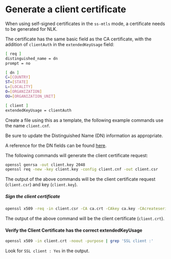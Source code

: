 # Generate a client certificate

When using self-signed certificates in the `ss-mtls` mode, a certificate needs to be generated for NLK.

The certificate has the same basic field as the CA certificate, with the addition of `clientAuth` in the `extendedKeyUsage` field:

```bash
[ req ]
distinguished_name = dn
prompt = no

[ dn ]
C=[COUNTRY]
ST=[STATE]
L=[LOCALITY]
O=[ORGANIZATION]
OU=[ORGANIZATION_UNIT]

[ client ]
extendedKeyUsage = clientAuth
```

Create a file using this as a template, the following example commands use the name `client.cnf`.

Be sure to update the Distinguished Name (DN) information as appropriate.

A reference for the DN fields can be found [here](http://certificate.fyicenter.com/2098_OpenSSL_req_-distinguished_name_Configuration_Section.html).

The following commands will generate the client certificate request:

```bash 
openssl genrsa -out client.key 2048
openssl req -new -key client.key -config client.cnf -out client.csr
```

The output of the above commands will be the client certificate request (`client.csr`) and key (`client.key`).

##### Sign the client certificate

```bash
openssl x509 -req -in client.csr -CA ca.crt -CAkey ca.key -CAcreateserial -out client.crt -days 365 -sha256 -extfile client.cnf -extensions client
```

The output of the above command will be the client certificate (`client.crt`).

#### Verify the Client Certificate has the correct extendedKeyUsage

```bash
openssl x509 -in client.crt -noout -purpose | grep 'SSL client :'
```

Look for `SSL client : Yes` in the output.
